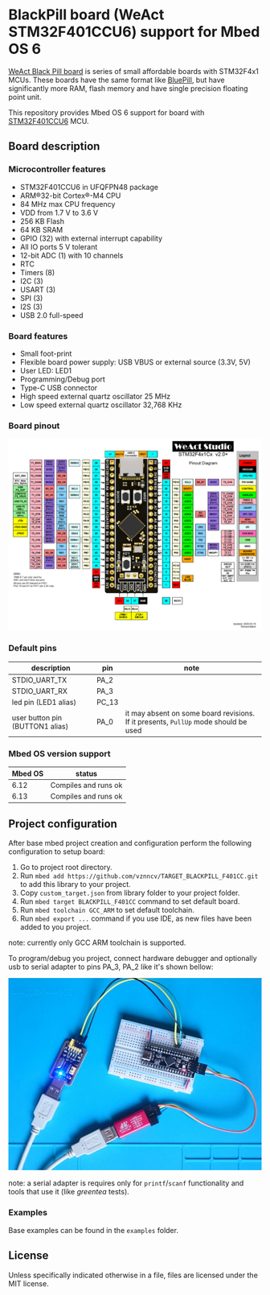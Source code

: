 # BlackPill board (WeAct STM32F401CCU6) support for Mbed OS 6

[WeAct Black Pill board](https://github.com/WeActTC/MiniF4-STM32F4x1) is series of small affordable boards with STM32F4x1 MCUs.
These boards have the same format like [BluePill](https://stm32duinoforum.com/forum/wiki_subdomain/index_title_Blue_Pill.html),
but have significantly more RAM, flash memory and have single precision floating point unit.

This repository provides Mbed OS 6 support for board with [STM32F401CCU6](https://www.st.com/en/microcontrollers-microprocessors/stm32f401cc.html) MCU.

## Board description

### Microcontroller features

* STM32F401CCU6 in UFQFPN48 package
* ARM®32-bit Cortex®-M4 CPU
* 84 MHz max CPU frequency
* VDD from 1.7 V to 3.6 V
* 256 KB Flash
* 64 KB SRAM
* GPIO (32) with external interrupt capability
* All IO ports 5 V tolerant
* 12-bit ADC (1) with 10 channels
* RTC
* Timers (8)
* I2C (3)
* USART (3)
* SPI (3)
* I2S (3)
* USB 2.0 full-speed

### Board features

* Small foot-print
* Flexible board power supply: USB VBUS or external source (3.3V, 5V)
* User LED: LED1
* Programming/Debug port
* Type-C USB connector
* High speed external quartz oscillator 25 MHz
* Low speed external quartz oscillator 32,768 KHz

### Board pinout

![Board pintout](docs/STM32F4x1_PinoutDiagram_RichardBalint.png)

### Default pins

| description | pin | note |
|---|---|---|
| STDIO_UART_TX | PA_2 |
| STDIO_UART_RX | PA_3 |
| led pin (LED1 alias) | PC_13 |
| user button pin (BUTTON1 alias) | PA_0 | it may absent on some board revisions. If it presents, `PullUp` mode should be used  |


### Mbed OS version support

| Mbed OS | status |
|---|---|
| 6.12 | Compiles and runs ok |
| 6.13 | Compiles and runs ok |

## Project configuration

After base mbed project creation and configuration perform the following configuration to setup board:

1. Go to project root directory.
2. Run `mbed add https://github.com/vznncv/TARGET_BLACKPILL_F401CC.git` to add this library to your project.
3. Copy `custom_target.json` from library folder to your project folder.
4. Run `mbed target BLACKPILL_F401CC` command to set default board.
5. Run `mbed toolchain GCC_ARM` to set default toolchain.
6. Run `mbed export ...` command if you use IDE, as new files have been added to you project.

note: currently only GCC ARM toolchain is supported.

To program/debug you project, connect hardware debugger and optionally usb to serial adapter to
pins PA_3, PA_2 like it's shown bellow:
   
![Board connection](docs/debugger_connection.jpg)
   
note: a serial adapter is requires only for `printf`/`scanf` functionality and tools that use it (like *greentea* tests).

### Examples

Base examples can be found in the `examples` folder.

## License

Unless specifically indicated otherwise in a file, files are licensed under the MIT license.
